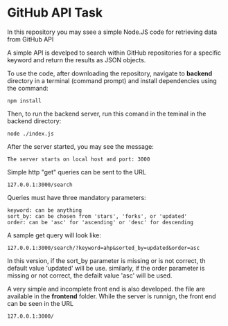 # GitHub API Task

In this repository you may ssee a simple Node.JS code for retrieving data from GitHub API

A simple API is develped to search within GitHub repositories for a specific keyword and return the results as JSON objects.

To use the code, after downloading the repository, navigate to **backend** directory in a terminal (command prompt) and install dependencies using the command:
```
npm install
```
Then, to run the backend server, run this comand in the teminal in the backend directory:
```
node ./index.js
```
After the server started, you may see the message:
```
The server starts on local host and port: 3000
```
Simple http "get" queries can be sent to the URL
```
127.0.0.1:3000/search
```
Queries must have three mandatory parameters:
```
keyword: can be anything
sort_by: can be chosen from 'stars', 'forks', or 'updated'
order: can be 'asc' for 'ascending' or 'desc' for descending
```
A sample get query will look like:
```
127.0.0.1:3000/search/?keyword=ahp&sorted_by=updated&order=asc
```
In this version, if the sort_by parameter is missing or is not correct, th default value 'updated' will be use. similarly, if the order parameter is missing or not correct, the defailt value 'asc' will be used.

A very simple and incomplete front end is also developed. the file are available in the **frontend** folder.
While the server is runnign, the front end can be seen in the URL
```
127.0.0.1:3000/
```
